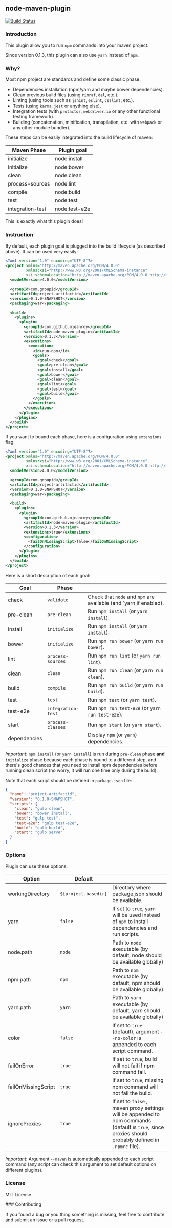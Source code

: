 ## node-maven-plugin

[![Build Status](https://travis-ci.org/mjeanroy/node-maven-plugin.svg?branch=master)](https://travis-ci.org/mjeanroy/node-maven-plugin)

### Introduction

This plugin allow you to run `npm` commands into your maven project.

Since version 0.1.3, this plugin can also use `yarn` instead of `npm`.

### Why?

Most npm project are standards and define some classic phase:
- Dependencies installation (npm/yarn and maybe bower dependencies).
- Clean previous build files (using `rimraf`, `del`, etc.).
- Linting (using tools such as `jshint`, `eslint`, `csslint`, etc.).
- Tests (using `karma`, `jest` or anything else).
- Integration tests (with `protactor`, `webdriver.io` or any other functional testing framework).
- Building (concatenation, minification, transpilation, etc. with `webpack` or any other module bundler).

These steps can be easily integrated into the build lifecycle of maven:

| Maven Phase        | Plugin goal      |
|--------------------|------------------|
| initialize         | node:install     |
| initialize         | node:bower       |
| clean              | node:clean       |
| process-sources    | node:lint        |
| compile            | node:build       |
| test               | node:test        |
| integration-test   | node:test-e2e    |

This is exactly what this plugin does!

### Instruction

By default, each plugin goal is plugged into the build lifecycle (as described above).
It can be used very easily:

```xml
<?xml version="1.0" encoding="UTF-8"?>
<project xmlns="http://maven.apache.org/POM/4.0.0"
         xmlns:xsi="http://www.w3.org/2001/XMLSchema-instance"
         xsi:schemaLocation="http://maven.apache.org/POM/4.0.0 http://maven.apache.org/xsd/maven-4.0.0.xsd">
  <modelVersion>4.0.0</modelVersion>

  <groupId>com.groupid</groupId>
  <artifactId>project-artifactid</artifactId>
  <version>0.1.0-SNAPSHOT</version>
  <packaging>war</packaging>

  <build>
    <plugins>
      <plugin>
        <groupId>com.github.mjeanroy</groupId>
        <artifactId>node-maven-plugin</artifactId>
        <version>0.1.3</version>
        <executions>
          <execution>
            <id>run-npm</id>
            <goals>
              <goal>check</goal>
              <goal>pre-clean</goal>
              <goal>install</goal>
              <goal>bower</goal>
              <goal>clean</goal>
              <goal>lint</goal>
              <goal>test</goal>
              <goal>build</goal>
            </goals>
          </execution>
        </executions>
      </plugin>
    </plugins>
  </build>
</project>
```

If you want to bound each phase, here is a configuration using `extensions` flag:

```xml
<?xml version="1.0" encoding="UTF-8"?>
<project xmlns="http://maven.apache.org/POM/4.0.0"
         xmlns:xsi="http://www.w3.org/2001/XMLSchema-instance"
         xsi:schemaLocation="http://maven.apache.org/POM/4.0.0 http://maven.apache.org/xsd/maven-4.0.0.xsd">
  <modelVersion>4.0.0</modelVersion>

  <groupId>com.groupid</groupId>
  <artifactId>project-artifactid</artifactId>
  <version>0.1.0-SNAPSHOT</version>
  <packaging>war</packaging>

  <build>
    <plugins>
      <plugin>
        <groupId>com.github.mjeanroy</groupId>
        <artifactId>node-maven-plugin</artifactId>
        <version>0.1.3</version>
        <extensions>true</extensions>
        <configuration>
          <failOnMissingScript>false</failOnMissingScript>
        </configuration>
      </plugin>
    </plugins>
  </build>
</project>
```

Here is a short description of each goal:

| Goal         | Phase              |                                                                   |
|--------------|--------------------|-------------------------------------------------------------------|
| check        | `validate`         | Check that `node` and `npm` are available (and `yarn if enabled). |
| pre-clean    | `pre-clean`        | Run `npm install` (or `yarn install`).                            |
| install      | `initialize`       | Run `npm install` (or `yarn install`).                            |
| bower        | `initialize`       | Run `npm run bower` (or `yarn run bower`).                        |
| lint         | `process-sources`  | Run `npm run lint` (or `yarn run lint`).                          |
| clean        | `clean`            | Run `npm run clean` (or `yarn run clean`).                        |
| build        | `compile`          | Run `npm run build` (or `yarn run build`).                        |
| test         | `test`             | Run `npm test` (or `yarn test`).                                  |
| test-e2e     | `integration-test` | Run `npm run test-e2e` (or `yarn run test-e2e`).                  |
| start        | `process-classes`  | Run `npm start` (or `yarn start`).                                |
| dependencies |                    | Display `npm` (or `yarn`) dependencies.                           |

*Important*: `npm install` (or `yarn install`) is run during `pre-clean` phase **and** `initialize` phase because each phase is
bound to a different step, and there's good chances that you need to install npm dependencies before
running clean script (no worry, it will run one time only during the build).

Note that each script should be defined in `package.json` file:

```json
{
  "name": "project-artifactid",
  "version": "0.1.0-SNAPSHOT",
  "scripts": {
    "clean": "gulp clean",
    "bower": "bower install",
    "test": "gulp test",
    "test-e2e": "gulp test-e2e",
    "build": "gulp build",
    "start": "gulp serve"
  }
}
```

### Options

Plugin can use these options:

| Option               | Default              |                                                                                                                                                        |
|----------------------|----------------------|--------------------------------------------------------------------------------------------------------------------------------------------------------|
| workingDirectory     | `${project.basedir}` | Directory where package.json should be available.                                                                                                      |
| yarn                 | `false`              | If set to `true`, `yarn` will be used instead of `npm` to install dependencies and run scripts.                                                        |
| node.path            | `node`               | Path to `node` executable (by default, node should be available globally)                                                                              |
| npm.path             | `npm`                | Path to `npm` executable (by default, npm should be available globally)                                                                                |
| yarn.path            | `yarn`               | Path to `yarn` executable (by default, yarn should be available globally)                                                                              |
| color                | `false`              | If set to `true` (default), argument `--no-color` is appended to each script command.                                                                  |
| failOnError          | `true`               | If set to `true`, build will not fail if npm command fail.                                                                                             |
| failOnMissingScript  | `true`               | If set to `true`, missing npm command will not fail the build.                                                                                         |
| ignoreProxies        | `true`               | If set to `false` , maven proxy settings will be appended to npm commands (default is `true`, since proxies should probably defined in `.npmrc` file). |

*Important*: Argument `--maven` is automatically appended to each script command (any script can check this argument to set default options on different plugins).

### License

MIT License.

### Contributing

If you found a bug or you thing something is missing, feel free to contribute and submit an issue or a pull request.
